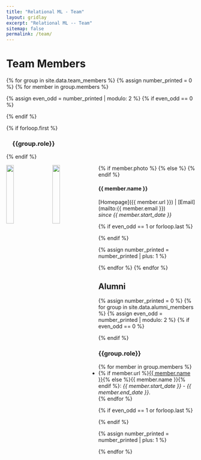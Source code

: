 ```yaml
---
title: "Relational ML - Team"
layout: gridlay
excerpt: "Relational ML -- Team"
sitemap: false
permalink: /team/
---
```


# Team Members

{% for group in site.data.team_members %}
{% assign number_printed = 0 %}
{% for member in group.members %}

{% assign even_odd = number_printed | modulo: 2 %}
{% if even_odd == 0 %}
<div class="row">
{% endif %}

{% if forloop.first %}
<h3 style="margin-left:16px;" >{{group.role}}</h3>
{% endif %}

<div class="col-sm-6 clearfix">


{% if member.photo %}
  <img src="{{ site.url }}{{ site.baseurl }}/images/team members/{{ member.photo }}" 
  class="img-responsive" width="20%" style="float: left; margin: 0px 22px 24px 0;" />
{% else %}
  <img src="{{ site.url }}{{ site.baseurl }}/images/team members/blank.jpg"
  class="img-responsive" width="20%" style="float: left; margin: 0px 22px 24px 0;" />
{% endif %}
  <h4>{{ member.name }}</h4>
  [Homepage]({{ member.url }})
  | [Email](mailto:{{ member.email }})
  <br>
  <i>since {{ member.start_date }}</i>
</div>

{% if even_odd == 1 or forloop.last %}
</div>
{% endif %}

{% assign number_printed = number_printed | plus: 1 %}

{% endfor %}
{% endfor %}




## Alumni

{% assign number_printed = 0 %}
{% for group in site.data.alumni_members %}
{% assign even_odd = number_printed | modulo: 2 %}
{% if even_odd == 0 %}
<div class="row">
{% endif %}


<div class="col-sm-6 clearfix">
<h3>{{group.role}}</h3>
<ul>
{% for member in group.members %}
<li style="margin-left:-16px;" 
>{% if member.url %}<a href="{{ member.url }}">{{ member.name }}</a>{% else %}{{ member.name }}{% endif %}:
<i>{{ member.start_date }} - {{ member.end_date }}</i>.</li>
{% endfor %}
</ul>
</div>

{% if even_odd == 1 or forloop.last %}
</div>
{% endif %}

{% assign number_printed = number_printed | plus: 1 %}

{% endfor %}

<br>